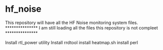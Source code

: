 # hf_noise
This repository will have all the HF Noise monitoring system files.
*************** I am still loading all the files this repository is not compleet ***************

Install rtl_power utility
Install rrdtool
install heatmap.sh
install perl
